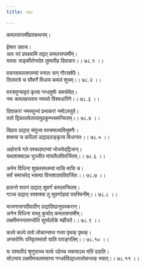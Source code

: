 ```yaml
---
title: ०७८

---
```

कमलसप्तमीव्रतकथनम्।  
  
ईश्वर उवाच।  
अतः परं प्रवक्ष्यामि तद्वत् कमलसप्तमीम्।  
यस्याः सङ्कीर्तनादेव तुष्यतीह दिवाकरः।। ७८.१ ।।  
  
वसन्तामलसप्तम्यां स्नातः सन् गौरसर्षपैः।  
तिलपात्रे च सौवर्णे विधाय कमलं शुभम्।। ७८.२ ।।  
  
वस्त्रयुग्मावृतं कृत्वा गन्धपुष्पैः समर्चयेत्।  
नमः कमलहस्ताय नमस्ते विश्वधारिणे।। ७८.३ ।।  
  
दिवाकर! नमस्तुभ्यं प्रभाकर! नमोऽस्तुते।  
ततो द्विकालवेलायामुदकुम्भसमन्विताम्।। ७८.४ ।।  
  
विप्राय दद्यात् संपूज्य वस्त्रमाल्यविभूषणैः।  
शक्त्या च कपिलां दद्यादलङ्कृत्य विधानतः।। ७८.५ ।।  
  
अहोरात्रे गते पश्चादष्टम्यां भोजयेद्‌द्विजान्।  
यथाशक्याऽथ भुञ्जीत मांसतैलविवर्जितम्।। ७८.६ ।।  
  
अनेन विधिना शुक्लसप्तम्यां मासि मासि च।  
सर्वं समाचरेद् भक्त्या वित्तशाठ्यविवर्जितः।। ७८.७ ।।  
  
व्रतान्ते शयनं दद्यात् सुवर्णं कमलान्वितम्।  
गाञ्च दद्यात् स्वशक्या तु सुवर्णाढ्यां पयस्विनीम्।। ७८.८ ।।  
  
भाजनासनदीपादीन् दद्यादिष्ठानुपस्करान्।  
अनेन विधिना यस्तु कुर्यात् कमलसप्तमीम्।  
लक्ष्मीमनन्तामभ्येति सूर्य्यलोके महीयते।। ७८.९ ।।  
  
कल्पे कल्पे ततो लोकान्सप्त गत्वा पृथक् पृथक्।  
अप्सरोभिः परिवृतस्ततो याति पराङ्गतिम्।। ७८.१० ।।  
  
यः पश्यतीदं श्रृणुयाच्च मर्त्यः पठेच्च भक्त्याऽथ मतिं ददाति।  
सोऽप्यत्र लक्ष्मीमचलामवाप्य गन्धर्वविद्याधरलोकभाक् स्यात्।। ७८.११ ।।